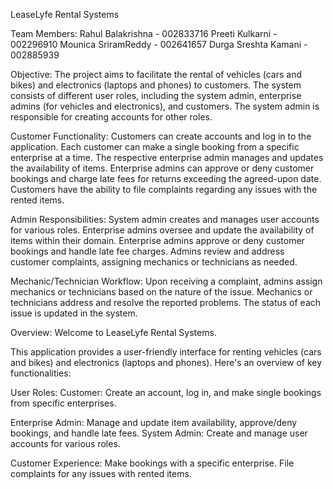 LeaseLyfe Rental Systems

Team Members:
Rahul Balakrishna - 002833716
Preeti Kulkarni - 002296910
Mounica SriramReddy - 002641657
Durga Sreshta Kamani - 002885939

Objective:
The project aims to facilitate the rental of vehicles (cars and bikes) and electronics (laptops and phones) to customers. The system consists of different user roles, including the system admin, enterprise admins (for vehicles and electronics), and customers. The system admin is responsible for creating accounts for other roles.

Customer Functionality:
Customers can create accounts and log in to the application.
Each customer can make a single booking from a specific enterprise at a time.
The respective enterprise admin manages and updates the availability of items.
Enterprise admins can approve or deny customer bookings and charge late fees for returns exceeding the agreed-upon date.
Customers have the ability to file complaints regarding any issues with the rented items.

Admin Responsibilities:
System admin creates and manages user accounts for various roles.
Enterprise admins oversee and update the availability of items within their domain.
Enterprise admins approve or deny customer bookings and handle late fee charges.
Admins review and address customer complaints, assigning mechanics or technicians as needed.

Mechanic/Technician Workflow:
Upon receiving a complaint, admins assign mechanics or technicians based on the nature of the issue.
Mechanics or technicians address and resolve the reported problems.
The status of each issue is updated in the system.


Overview:
Welcome to LeaseLyfe Rental Systems.

This application provides a user-friendly interface for renting vehicles (cars and bikes) and electronics (laptops and phones). Here's an overview of key functionalities:

User Roles:
Customer: Create an account, log in, and make single bookings from specific enterprises.

Enterprise Admin: Manage and update item availability, approve/deny bookings, and handle late fees.
System Admin: Create and manage user accounts for various roles.

Customer Experience:
Make bookings with a specific enterprise.
File complaints for any issues with rented items.
